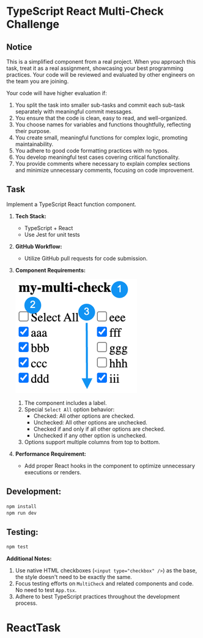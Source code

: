 # TypeScript React Multi-Check Challenge

## Notice

This is a simplified component from a real project.
When you approach this task, treat it as a real assignment, showcasing your best programming practices. Your code will be reviewed and evaluated by other engineers on the team you are joining.

Your code will have higher evaluation if:

1. You split the task into smaller sub-tasks and commit each sub-task separately with meaningful commit messages.
1. You ensure that the code is clean, easy to read, and well-organized.
1. You choose names for variables and functions thoughtfully, reflecting their purpose.
1. You create small, meaningful functions for complex logic, promoting maintainability.
1. You adhere to good code formatting practices with no typos.
1. You develop meaningful test cases covering critical functionality.
1. You provide comments where necessary to explain complex sections and minimize unnecessary comments, focusing on code improvement.

## Task

Implement a TypeScript React function component.

1. **Tech Stack:**
   * TypeScript + React
   * Use Jest for unit tests
1. **GitHub Workflow:**
   * Utilize GitHub pull requests for code submission.
1. **Component Requirements:**

   ![Demo Image](./images/demo.png)
   1. The component includes a label.
   1. Special `Select All` option behavior:
      * Checked: All other options are checked.
      * Unchecked: All other options are unchecked.
      * Checked if and only if all other options are checked.
      * Unchecked if any other option is unchecked.
   1. Options support multiple columns from top to bottom.

1. **Performance Requirement:**
   * Add proper React hooks in the component to optimize unnecessary executions or renders.

## Development:

```bash
npm install
npm run dev
```

## Testing:

```bash
npm test
```

**Additional Notes:**
1. Use native HTML checkboxes (`<input type="checkbox" />`) as the base, the style doesn't need to be exactly the same.
1. Focus testing efforts on `MultiCheck` and related components and code. No need to test `App.tsx`.
1. Adhere to best TypeScript practices throughout the development process.
# ReactTask
